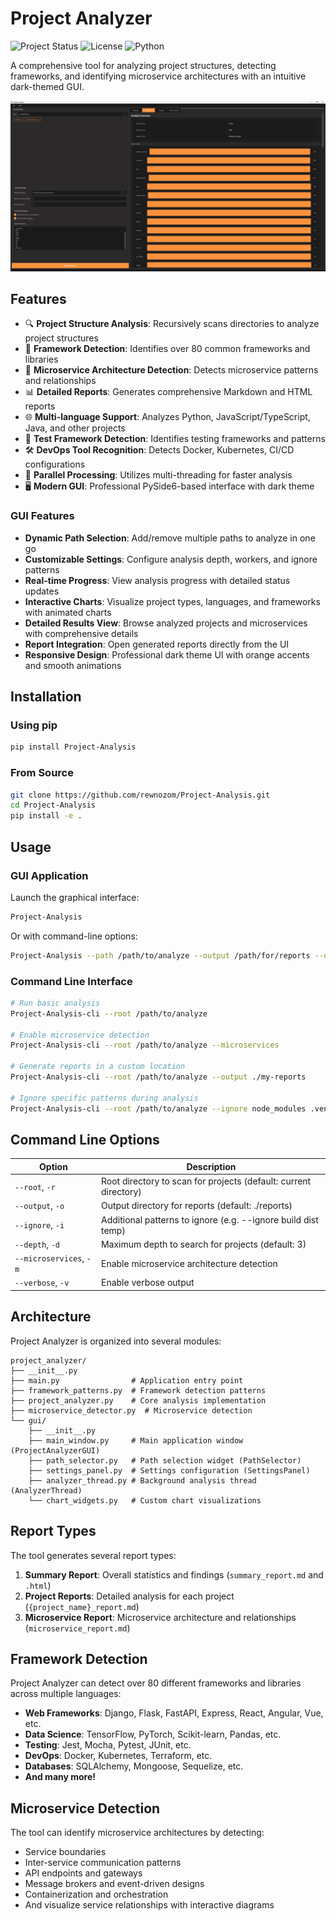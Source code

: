 # Project Analyzer

![Project Status](https://img.shields.io/badge/status-beta-orange)
![License](https://img.shields.io/badge/license-MIT-blue)
![Python](https://img.shields.io/badge/python-3.10%2B-blue)

A comprehensive tool for analyzing project structures, detecting frameworks, and identifying microservice architectures with an intuitive dark-themed GUI.

![Project Analyzer Screenshot](docs/gui.png)

## Features

- 🔍 **Project Structure Analysis**: Recursively scans directories to analyze project structures
- 🧩 **Framework Detection**: Identifies over 80 common frameworks and libraries
- 🔄 **Microservice Architecture Detection**: Detects microservice patterns and relationships
- 📊 **Detailed Reports**: Generates comprehensive Markdown and HTML reports
- 🌐 **Multi-language Support**: Analyzes Python, JavaScript/TypeScript, Java, and other projects
- 🧪 **Test Framework Detection**: Identifies testing frameworks and patterns
- 🛠️ **DevOps Tool Recognition**: Detects Docker, Kubernetes, CI/CD configurations
- 🔄 **Parallel Processing**: Utilizes multi-threading for faster analysis
- 🖥️ **Modern GUI**: Professional PySide6-based interface with dark theme

### GUI Features

- **Dynamic Path Selection**: Add/remove multiple paths to analyze in one go
- **Customizable Settings**: Configure analysis depth, workers, and ignore patterns
- **Real-time Progress**: View analysis progress with detailed status updates
- **Interactive Charts**: Visualize project types, languages, and frameworks with animated charts
- **Detailed Results View**: Browse analyzed projects and microservices with comprehensive details
- **Report Integration**: Open generated reports directly from the UI
- **Responsive Design**: Professional dark theme UI with orange accents and smooth animations

## Installation

### Using pip

```bash
pip install Project-Analysis
```

### From Source

```bash
git clone https://github.com/rewnozom/Project-Analysis.git
cd Project-Analysis
pip install -e .
```

## Usage

### GUI Application

Launch the graphical interface:

```bash
Project-Analysis
```

Or with command-line options:

```bash
Project-Analysis --path /path/to/analyze --output /path/for/reports --debug
```

### Command Line Interface

```bash
# Run basic analysis
Project-Analysis-cli --root /path/to/analyze

# Enable microservice detection
Project-Analysis-cli --root /path/to/analyze --microservices

# Generate reports in a custom location
Project-Analysis-cli --root /path/to/analyze --output ./my-reports

# Ignore specific patterns during analysis
Project-Analysis-cli --root /path/to/analyze --ignore node_modules .venv tmp
```

## Command Line Options

| Option | Description |
|--------|-------------|
| `--root`, `-r` | Root directory to scan for projects (default: current directory) |
| `--output`, `-o` | Output directory for reports (default: ./reports) |
| `--ignore`, `-i` | Additional patterns to ignore (e.g. --ignore build dist temp) |
| `--depth`, `-d` | Maximum depth to search for projects (default: 3) |
| `--microservices`, `-m` | Enable microservice architecture detection |
| `--verbose`, `-v` | Enable verbose output |

## Architecture

Project Analyzer is organized into several modules:

```
project_analyzer/
├── __init__.py
├── main.py                # Application entry point
├── framework_patterns.py  # Framework detection patterns
├── project_analyzer.py    # Core analysis implementation
├── microservice_detector.py  # Microservice detection
└── gui/
    ├── __init__.py
    ├── main_window.py     # Main application window (ProjectAnalyzerGUI)
    ├── path_selector.py   # Path selection widget (PathSelector)
    ├── settings_panel.py  # Settings configuration (SettingsPanel)
    ├── analyzer_thread.py # Background analysis thread (AnalyzerThread)
    └── chart_widgets.py   # Custom chart visualizations
```

## Report Types

The tool generates several report types:

1. **Summary Report**: Overall statistics and findings (`summary_report.md` and `.html`)
2. **Project Reports**: Detailed analysis for each project (`{project_name}_report.md`)
3. **Microservice Report**: Microservice architecture and relationships (`microservice_report.md`)

## Framework Detection

Project Analyzer can detect over 80 different frameworks and libraries across multiple languages:

- **Web Frameworks**: Django, Flask, FastAPI, Express, React, Angular, Vue, etc.
- **Data Science**: TensorFlow, PyTorch, Scikit-learn, Pandas, etc.
- **Testing**: Jest, Mocha, Pytest, JUnit, etc.
- **DevOps**: Docker, Kubernetes, Terraform, etc.
- **Databases**: SQLAlchemy, Mongoose, Sequelize, etc.
- **And many more!**

## Microservice Detection

The tool can identify microservice architectures by detecting:

- Service boundaries
- Inter-service communication patterns
- API endpoints and gateways
- Message brokers and event-driven designs
- Containerization and orchestration
- And visualize service relationships with interactive diagrams
